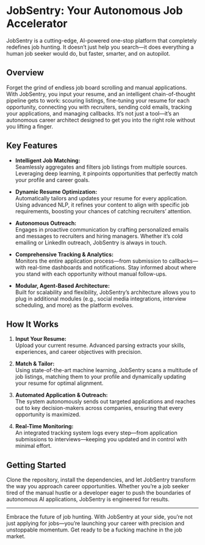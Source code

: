 # JobSentry: Your Autonomous Job Accelerator

JobSentry is a cutting-edge, AI-powered one-stop platform that completely redefines job hunting. It doesn’t just help you search—it does everything a human job seeker would do, but faster, smarter, and on autopilot.

## Overview

Forget the grind of endless job board scrolling and manual applications. With JobSentry, you input your resume, and an intelligent chain-of-thought pipeline gets to work: scouring listings, fine-tuning your resume for each opportunity, connecting you with recruiters, sending cold emails, tracking your applications, and managing callbacks. It’s not just a tool—it’s an autonomous career architect designed to get you into the right role without you lifting a finger.

## Key Features

- **Intelligent Job Matching:**  
  Seamlessly aggregates and filters job listings from multiple sources. Leveraging deep learning, it pinpoints opportunities that perfectly match your profile and career goals.

- **Dynamic Resume Optimization:**  
  Automatically tailors and updates your resume for every application. Using advanced NLP, it refines your content to align with specific job requirements, boosting your chances of catching recruiters’ attention.

- **Autonomous Outreach:**  
  Engages in proactive communication by crafting personalized emails and messages to recruiters and hiring managers. Whether it’s cold emailing or LinkedIn outreach, JobSentry is always in touch.

- **Comprehensive Tracking & Analytics:**  
  Monitors the entire application process—from submission to callbacks—with real-time dashboards and notifications. Stay informed about where you stand with each opportunity without manual follow-ups.

- **Modular, Agent-Based Architecture:**  
  Built for scalability and flexibility, JobSentry’s architecture allows you to plug in additional modules (e.g., social media integrations, interview scheduling, and more) as the platform evolves.

## How It Works

1. **Input Your Resume:**  
   Upload your current resume. Advanced parsing extracts your skills, experiences, and career objectives with precision.

2. **Match & Tailor:**  
   Using state-of-the-art machine learning, JobSentry scans a multitude of job listings, matching them to your profile and dynamically updating your resume for optimal alignment.

3. **Automated Application & Outreach:**  
   The system autonomously sends out targeted applications and reaches out to key decision-makers across companies, ensuring that every opportunity is maximized.

4. **Real-Time Monitoring:**  
   An integrated tracking system logs every step—from application submissions to interviews—keeping you updated and in control with minimal effort.

## Getting Started

Clone the repository, install the dependencies, and let JobSentry transform the way you approach career opportunities. Whether you’re a job seeker tired of the manual hustle or a developer eager to push the boundaries of autonomous AI applications, JobSentry is engineered for results.

---

Embrace the future of job hunting. With JobSentry at your side, you’re not just applying for jobs—you’re launching your career with precision and unstoppable momentum. Get ready to be a fucking machine in the job market.

